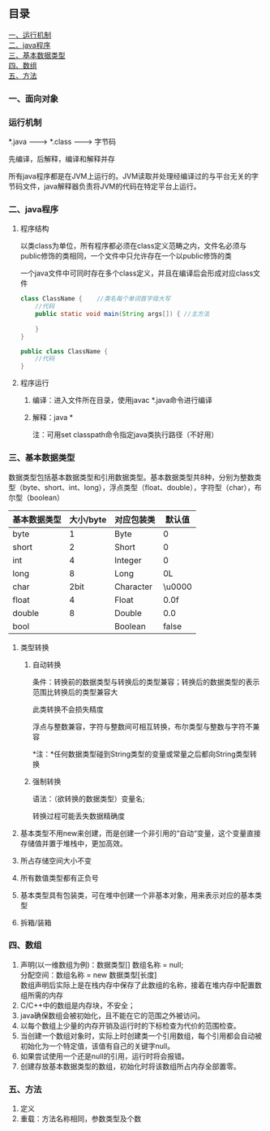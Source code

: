 ## 目录
[一、运行机制](#一运行机制)<br/>
[二、java程序](#二java程序)<br/>
[三、基本数据类型](#三基本数据类型)<br/>
[四、数组](#四数组)<br/>
[五、方法](#五方法)<br/>

### 一、面向对象

### 运行机制

*.java ---> *.class ---> 字节码

先编译，后解释，编译和解释并存

所有java程序都是在JVM上运行的。JVM读取并处理经编译过的与平台无关的字节码文件，java解释器负责将JVM的代码在特定平台上运行。

### 二、java程序

1. 程序结构

   以类class为单位，所有程序都必须在class定义范畴之内，文件名必须与public修饰的类相同，一个文件中只允许存在一个以public修饰的类

   一个java文件中可同时存在多个class定义，并且在编译后会形成对应class文件

   ```java
   class ClassName {	//类名每个单词首字母大写
       //代码
       public static void main(String args[]) {	//主方法
           
       }
   }
   
   public class ClassName {
       //代码
   }
   ```

   

2. 程序运行

   1. 编译：进入文件所在目录，使用javac *.java命令进行编译

   2. 解释：java *

      注：可用set classpath命令指定java类执行路径（不好用）



### 三、基本数据类型

数据类型包括基本数据类型和引用数据类型。基本数据类型共8种，分别为整数类型（byte、short、int、long），浮点类型（float、double），字符型（char），布尔型（boolean）

| 基本数据类型 | 大小/byte | 对应包装类 | 默认值 |
| ------------ | --------- | ---------- | ------ |
| byte         | 1         | Byte       | 0      |
| short        | 2         | Short      | 0      |
| int          | 4         | Integer    | 0      |
| long         | 8         | Long       | 0L     |
| char         | 2bit      | Character  | \u0000 |
| float        | 4         | Float      | 0.0f   |
| double       | 8         | Double     | 0.0    |
| bool         |           | Boolean    | false  |

1. 类型转换

   1. 自动转换

      条件：转换前的数据类型与转换后的类型兼容；转换后的数据类型的表示范围比转换后的类型兼容大

      此类转换不会损失精度

      浮点与整数兼容，字符与整数间可相互转换，布尔类型与整数与字符不兼容

      *注：*任何数据类型碰到String类型的变量或常量之后都向String类型转换

   2. 强制转换

      语法：（欲转换的数据类型）变量名;

      转换过程可能丢失数据精确度

2. 基本类型不用new来创建，而是创建一个非引用的“自动“变量，这个变量直接存储值并置于堆栈中，更加高效。

3. 所占存储空间大小不变

4. 所有数值类型都有正负号

5. 基本类型具有包装类，可在堆中创建一个非基本对象，用来表示对应的基本类型

6. 拆箱/装箱

   

   

### 四、数组

1. 声明(以一维数组为例)：数据类型[] 数组名称 = null;<br/>分配空间：数组名称 = new 数据类型[长度]<br/>数组声明后实际上是在栈内存中保存了此数组的名称，接着在堆内存中配置数组所需的内存
1. C/C++中的数组是内存块，不安全；
3. java确保数组会被初始化，且不能在它的范围之外被访问。
4. 以每个数组上少量的内存开销及运行时的下标检查为代价的范围检查。
5. 当创建一个数组对象时，实际上时创建类一个引用数组，每个引用都会自动被初始化为一个特定值，该值有自己的关键字null。
6. 如果尝试使用一个还是null的引用，运行时将会报错。
7. 创建存放基本数据类型的数组，初始化时将该数组所占内存全部置零。

### 五、方法

1. 定义
2. 重载：方法名称相同，参数类型及个数